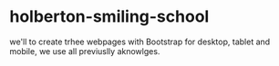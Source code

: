 # holberton-smiling-school
we'll to create trhee webpages with Bootstrap for desktop, tablet and mobile, we use all previuslly aknowlges.
